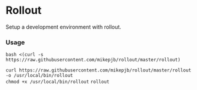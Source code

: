 # Rollout

Setup a development environment with rollout.

### Usage

`bash <(curl -s https://raw.githubusercontent.com/mikepjb/rollout/master/rollout)`

`curl https://raw.githubusercontent.com/mikepjb/rollout/master/rollout -o /usr/local/bin/rollout`  
`chmod +x /usr/local/bin/rollout`
`rollout`

